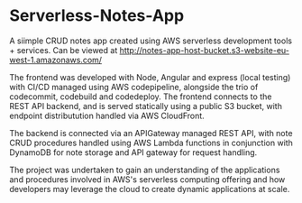 # Serverless-Notes-App
A siimple CRUD notes app created using AWS serverless development tools + services. Can be viewed at http://notes-app-host-bucket.s3-website-eu-west-1.amazonaws.com/

The frontend was developed with Node, Angular and express (local testing) with CI/CD managed using AWS codepipeline, alongside the trio of codecommit, codebuild and codedeploy.
The frontend connects to the REST API backend, and is served statically using a public S3 bucket, with endpoint distributution handled via AWS CloudFront. 

The backend is connected via an APIGateway managed REST API,
with note CRUD procedures handled using AWS Lambda functions in conjunction with DynamoDB for note storage and API gateway for request handling.

The project was undertaken to gain an understanding of the applications and procedures involved in AWS's serverless computing offering 
and how developers may leverage the cloud to create dynamic applications at scale.
